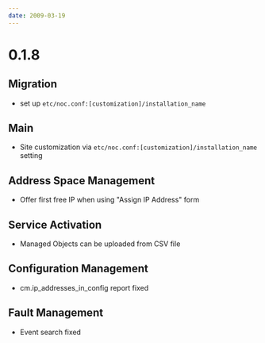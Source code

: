 ```yaml
---
date: 2009-03-19
---
```


# 0.1.8

## Migration

- set up `etc/noc.conf:[customization]/installation_name`

## Main

- Site customization via `etc/noc.conf:[customization]/installation_name` setting

## Address Space Management

- Offer first free IP when using "Assign IP Address" form

## Service Activation

- Managed Objects can be uploaded from CSV file

## Configuration Management

- cm.ip_addresses_in_config report fixed

## Fault Management

- Event search fixed
